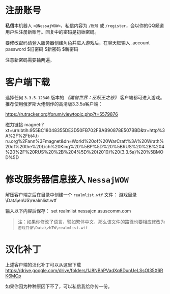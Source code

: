 # 注册账号

**私信**本机器人 `<@NessajWOW>`，私信内容为 `/账号` 或 `/register`，会以你的QQ频道用户名注册新账号。回复中的密码是初始密码。

要修改密码请登入服务器创建角色并进入游戏后，在聊天框输入 
    .account password $旧密码 $新密码 $新密码

注意新密码需要输两遍。

# 客户端下载

选择任何 `3.3.5.12340` 版本的 *《魔兽世界：巫妖王之怒》* 客户端都可进入游戏。
推荐使用俄罗斯大佬制作的高清版3.3.5a客户端：

https://rutracker.org/forum/viewtopic.php?t=5579876

磁力链接
magnet:?xt=urn:btih:955BC18048355DE3D50FB702FBAB90878E507BBD&tr=http%3A%2F%2Fbt4.t-ru.org%2Fann%3Fmagnet&dn=World%20of%20WarCraft%3A%20Wrath%20of%20the%20Lich%20King%20%5BP%5D%20%5BRUS%20%2B%204%20%2F%20RUS%20%2B%204%5D%20(2010)%20(3.3.5a)%20%5BMOD%5D

# 修改服务器信息接入 `NessajWOW`

解压客户端之后在目录中创建一个 `realmlist.wtf` 文件：
    游戏目录\Data\enUS\realmlist.wtf

输入以下内容后保存：
    set realmlist nessajcn.asuscomm.com

> 注：如果你修改了语言，譬如繁体中文，那么该文件的路径也要相应修改为 `游戏目录\Data\zhTW\realmlist.wtf`

# 汉化补丁

上述客户端的汉化补丁可以从这里下载
    https://drive.google.com/drive/folders/1J8NBhPVadXq8DunUeLSsOI35X6RK6MCp

如果你因为种种原因下不了，可以私信我给你传一份。